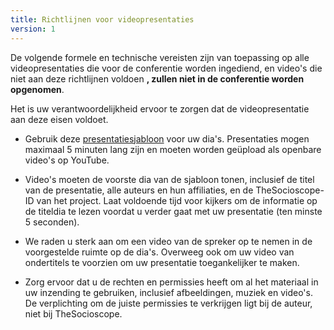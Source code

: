 ```yaml
---
title: Richtlijnen voor videopresentaties
version: 1
---
```


De volgende formele en technische vereisten zijn van toepassing op alle videopresentaties die voor de conferentie worden ingediend, en video's die niet aan deze richtlijnen voldoen **, zullen niet in de conferentie worden opgenomen**.

Het is uw verantwoordelijkheid ervoor te zorgen dat de videopresentatie aan deze eisen voldoet.

- Gebruik deze [presentatiesjabloon](https://docs.google.com/presentation/d/10kOH2ccz0qEpEHrlZEV_tmIJn2Gef_p9MpewNBcooCQ/edit?usp=sharing) voor uw dia's. Presentaties mogen maximaal 5 minuten lang zijn en moeten worden geüpload als openbare video's op YouTube.

- Video's moeten de voorste dia van de sjabloon tonen, inclusief de titel van de presentatie, alle auteurs en hun affiliaties, en de TheSocioscope-ID van het project. Laat voldoende tijd voor kijkers om de informatie op de titeldia te lezen voordat u verder gaat met uw presentatie (ten minste 5 seconden).

- We raden u sterk aan om een video van de spreker op te nemen in de voorgestelde ruimte op de dia's. Overweeg ook om uw video van ondertitels te voorzien om uw presentatie toegankelijker te maken.

- Zorg ervoor dat u de rechten en permissies heeft om al het materiaal in uw inzending te gebruiken, inclusief afbeeldingen, muziek en video's. De verplichting om de juiste permissies te verkrijgen ligt bij de auteur, niet bij TheSocioscope.

<!-- -->
